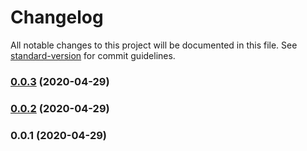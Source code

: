 # Changelog

All notable changes to this project will be documented in this file. See [standard-version](https://github.com/conventional-changelog/standard-version) for commit guidelines.

### [0.0.3](https://github.com/nuxt/vue-bundle-renderer/compare/v0.0.2...v0.0.3) (2020-04-29)

### [0.0.2](https://github.com/nuxt/vue-bundle-renderer/compare/v0.0.1...v0.0.2) (2020-04-29)

### 0.0.1 (2020-04-29)
